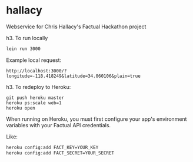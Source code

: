 hallacy
=======

Webservice for Chris Hallacy's Factual Hackathon project

h3. To run locally

```bash
lein run 3000
```

Example local request:
```
http://localhost:3000/?longitude=-118.418249&latitude=34.060106&plain=true
```

h3. To redeploy to Heroku:
```
git push heroku master
heroku ps:scale web=1
heroku open
```

When running on Heroku, you must first configure your app's environment variables with your Factual API credentials.

Like:

```bash
heroku config:add FACT_KEY=YOUR_KEY
heroku config:add FACT_SECRET=YOUR_SECRET
```
